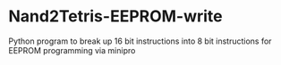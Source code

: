 # Nand2Tetris-EEPROM-write
Python program to break up 16 bit instructions into 8 bit instructions for EEPROM programming via minipro
